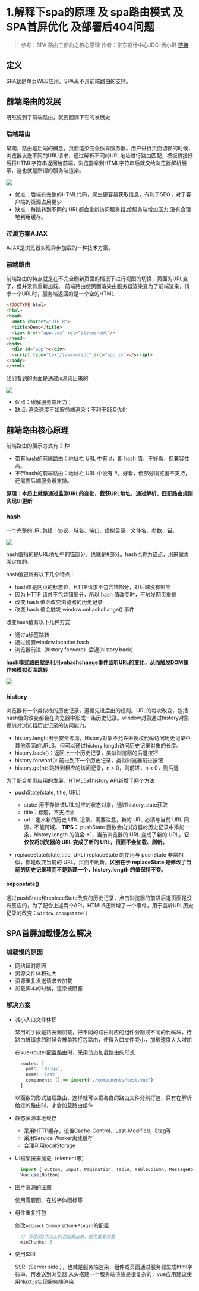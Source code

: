 # 1.解释下spa的原理 及 spa路由模式 及 SPA首屏优化 及部署后404问题

> 参考：SPA 路由三部曲之核心原理
> 作者：京东设计中心JDC-杨小璐
> [链接](https://mp.weixin.qq.com/s/I0Wgcy1jYvu5HIAW9BKQuQ)

## 定义

SPA就是单页WEB应用。SPA离不开前端路由的支持。

## 前端路由的发展

既然说到了前端路由，就要回溯下它的发展史

### 后端路由

早期，路由是后端的概念，页面渲染完全依靠服务器。用户进行页面切换的时候，浏览器发送不同的URL请求，通过解析不同的URL地址进行路由匹配，模板拼接好后将HTML字符串返回给前端，浏览器拿到HTML字符串后就交给浏览器解析展示，这也就是所谓的服务端渲染。

<img src='https://mmbiz.qpic.cn/mmbiz_png/MrFJyDNenF9zvqVaK9WxL3zSb5DVZ1YLSJC9btYCkNyoISdNOeJ2CThTicObJDJVdlBiacj62DxUOu3rQ9kKtqoQ/640?wx_fmt=png&tp=wxpic&wxfrom=5&wx_lazy=1&wx_co=1'/>

- 优点：后端有完整的HTML代码，爬虫更容易获取信息，有利于SEO；对于客户端的资源占用更少
- 缺点：每跳转到不同的 URL都会重新访问服务器,给服务端增加压力;没有合理地利用缓存。

### 过渡方案AJAX

AJAX是浏览器实现异步加载的一种技术方案。

### 前端路由

前端路由的特点就是在不完全刷新页面的情况下进行视图的切换，页面的URL变了，但并没有重新加载。
前端路由使页面渲染由服务器渲染变为了前端渲染，请求一个URL时，服务端返回的是一个空的HTML
```html
<!DOCTYPE html>
<html>
<head>
  <meta charset="UTF-8">
  <title>Demo</title>
  <link href="app.css" rel="stylesheet"/>
</head>
<body>
  <div id="app"></div>
  <script type="text/javascript" src="app.js"></script>
</body>
</html>
```
我们看到的页面是通过js渲染出来的

<img src='https://mmbiz.qpic.cn/mmbiz_png/MrFJyDNenF9zvqVaK9WxL3zSb5DVZ1YLleWeCgY6FjRXdetmHRKEUDiaDE2ia3RIQc3BwYiacEbkPAyZVIE5RyudQ/640?wx_fmt=png&tp=wxpic&wxfrom=5&wx_lazy=1&wx_co=1'/>

- 优点：缓解服务端压力；
- 缺点: 渲染速度不如服务端渲染；不利于SEO优化

## 前端路由核心原理

前端路由的展示方式有 2 种：

- 带有hash的前端路由：地址栏 URL 中有 #，即 hash 值，不好看，但兼容性高。
- 不带hash的前端路由：地址栏 URL 中没有 #，好看，但部分浏览器不支持，还需要后端服务器支持。

**原理：本质上就是通过监测URL的变化，截获URL地址，通过解析、匹配路由规则实现UI更新**

### hash

一个完整的URL包括：协议、域名、端口、虚拟目录、文件名、参数、锚。

<img src='https://mmbiz.qpic.cn/mmbiz_png/MrFJyDNenF9zvqVaK9WxL3zSb5DVZ1YLE7h4HZYRWGMtpsIg7S3G6lz5rNfpQXzQFKDUKgdguq55C9ePaz2m0w/640?wx_fmt=png&tp=wxpic&wxfrom=5&wx_lazy=1&wx_co=1'/>

hash值指的是URL地址中的锚部分，也就是#部分。hash也称为锚点，用来做页面定位的。

hash值更新有以下几个特点：
  - hash值是网页的标志位，HTTP请求不包含锚部分，对后端没有影响
  - 因为 HTTP 请求不包含锚部分，所以 hash 值改变时，不触发网页重载
  - 改变 hash 值会改变浏览器的历史记录
  - 改变 hash 值会触发 window.onhashchange() 事件

改变hash值有以下几种方式
  - 通过a标签跳转
  - 通过设置window.location.hash
  - 浏览器前进（history.forword）后退(history.back)

**hash模式路由就是利用onhashchange事件监听URL的变化，从而触发DOM操作来模拟页面跳转**

<img src='https://mmbiz.qpic.cn/mmbiz_png/MrFJyDNenF9zvqVaK9WxL3zSb5DVZ1YLSHH00usG2TC2hdEIEJ60JmiboUG5icicTmuLb2Vyf5zptEtLabn582Liaw/640?wx_fmt=png&tp=wxpic&wxfrom=5&wx_lazy=1&wx_co=1'/>

### history

浏览器有一个类似栈的历史记录，遵循先进后出的规则。URL的每次改变，包括hash值的改变都会在浏览器中形成一条历史记录。window对象通过history对象提供对浏览器历史记录的访问能力。

- history.lengh:出于安全考虑，History对象不允许未授权代码访问历史记录中其他页面的URLS，但可以通过history.length访问历史记录对象的长度。
- history.back()：返回上一个历史记录，类似浏览器的后退按钮
- history.forward(): 前进到下一个历史记录，类似浏览器前进按钮
- history.go(n): 跳转到相应的访问记录，n > 0，则前进，n < 0，则后退

为了配合单页应用的发展，HTML5对history API新增了两个方法
  
  - pushState(state, title, URL)
    - state: 用于存储该URL对应的状态对象，通过history.state获取
    - title：标题，不支持🈲
    - url：定义新的历史 URL 记录，需要注意，新的 URL 必须与当前 URL 同源，不能跨域。
    **TIPS：** pushState 函数会向浏览器的历史记录中添加一条，history.length 的值会 +1，当前浏览器的 URL 变成了新的 URL。**它仅仅将浏览器的 URL 变成了新的 URL，页面不会加载、刷新。**

  - replaceState(state,title, URL)
    replaceState 的使用与 pushState 非常相似，都是改变当前的 URL，页面不刷新。**区别在于 replaceState 是修改了当前的历史记录项而不是新建一个，history.length 的值保持不变。**

#### onpopstate()

通过pushState和replaceState改变的历史记录，点击浏览器的前进后退页面是没有反应的，为了配合上述两个API，HTML5还新增了一个事件，用于监听URL历史记录的改变：```window.onpopstate()```

## SPA首屏加载慢怎么解决

### 加载慢的原因

- 网络延时原因
- 资源文件体积过大
- 资源重复发送请求去加载
- 加载脚本的时候，渲染被阻塞

### 解决方案

- 减小入口文件体积
  
  常用的手段是路由懒加载，把不同的路由对应的组件分割成不同的代码块，待路由被请求的时候会被单独打包路由，使得入口文件变小，加载速度大大增加

  在vue-router配置路由时，采用动态加载路由的形式

  ```js
    routes: [
      path: 'Blogs',
      name: 'Test',
      component: () => import('./components/test.vue')
    ]
  ```

  以函数的形式加载路由，这样就可以把各自的路由文件分别打包，只有在解析给定的路由时，才会加载路由组件

- 静态资源本地缓存
  
  - 采用HTTP缓存，设置Cache-Control、Last-Modified，Etag等
  - 采用Service Worker离线缓存
  - 合理利用localStorage

- UI框架按需加载（element等）
  
  ```js
    import { Button, Input, Pagination, Table, TableColumn, MessageBox } from 'element-ui';
    Vue.use(Button)
  ```

- 图片资源的压缩
  
  使用雪碧图、在线字体图标等

- 组件重复打包
  
  修改``webpack`` ``CommonsChunkPlugin``的配置

  ```js
    // 将使用3次以上的包抽离出来，避免重复加载
    minChunks: 3
  ```

- 使用SSR

  SSR（Server side ），也就是服务端渲染，组件或页面通过服务器生成html字符串，再发送到浏览器
  从头搭建一个服务端渲染是很复杂的，vue应用建议使用Nuxt.js实现服务端渲染